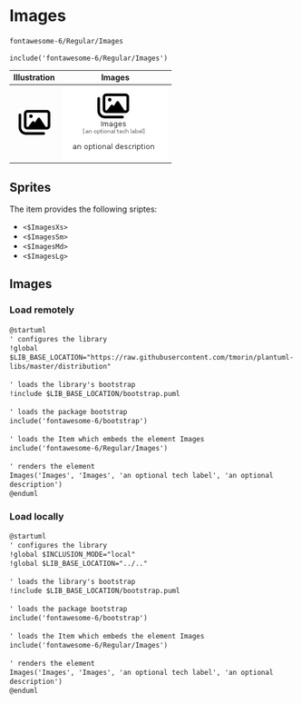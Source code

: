 # Images


```text
fontawesome-6/Regular/Images
```

```text
include('fontawesome-6/Regular/Images')
```



| Illustration | Images |
| :---: | :---: |
| ![illustration for Illustration](../../fontawesome-6/Regular/Images.png) | ![illustration for Images](../../fontawesome-6/Regular/Images.Local.png) |



## Sprites
The item provides the following sriptes:

- `<$ImagesXs>`
- `<$ImagesSm>`
- `<$ImagesMd>`
- `<$ImagesLg>`





## Images

### Load remotely
```plantuml
@startuml
' configures the library
!global $LIB_BASE_LOCATION="https://raw.githubusercontent.com/tmorin/plantuml-libs/master/distribution"

' loads the library's bootstrap
!include $LIB_BASE_LOCATION/bootstrap.puml

' loads the package bootstrap
include('fontawesome-6/bootstrap')

' loads the Item which embeds the element Images
include('fontawesome-6/Regular/Images')

' renders the element
Images('Images', 'Images', 'an optional tech label', 'an optional description')
@enduml
```

### Load locally
```plantuml
@startuml
' configures the library
!global $INCLUSION_MODE="local"
!global $LIB_BASE_LOCATION="../.."

' loads the library's bootstrap
!include $LIB_BASE_LOCATION/bootstrap.puml

' loads the package bootstrap
include('fontawesome-6/bootstrap')

' loads the Item which embeds the element Images
include('fontawesome-6/Regular/Images')

' renders the element
Images('Images', 'Images', 'an optional tech label', 'an optional description')
@enduml
```

